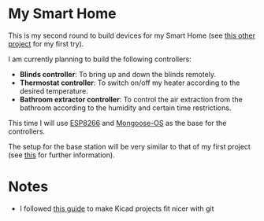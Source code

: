 # My Smart Home

This is my second round to build devices for my Smart Home (see [this other project](https://github.com/chris-zen/energy-monitoring) for my first try).

I am currently planning to build the following controllers:
- **Blinds controller**: To bring up and down the blinds remotely.
- **Thermostat controller**: To switch on/off my heater according to the desired temperature.
- **Bathroom extractor controller**: To control the air extraction from the bathroom according to the humidity and certain time restrictions.

This time I will use [ESP8266](https://www.espressif.com/en/products/hardware/esp8266ex/overview) and [Mongoose-OS](https://mongoose-os.com/) as the base for the controllers.

The setup for the base station will be very similar to that of my first project (see [this](https://github.com/chris-zen/energy-monitoring/wiki/Base-station) for further information).

# Notes

- I followed [this guide](https://jnavila.github.io/plotkicadsch/) to make Kicad projects fit nicer with git
